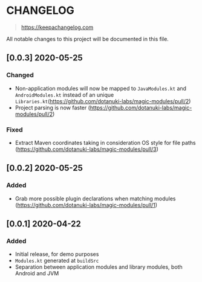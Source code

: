 # CHANGELOG

> https://keepachangelog.com

All notable changes to this project will be documented in this file.

## [0.0.3] 2020-05-25

### Changed
- Non-application modules will now be mapped to `JavaModules.kt` and `AndroidModules.kt` instead of an unique `Libraries.kt`(https://github.com/dotanuki-labs/magic-modules/pull/2)
- Project parsing is now faster (https://github.com/dotanuki-labs/magic-modules/pull/2)

### Fixed
- Extract Maven coordinates taking in consideration OS style for file paths (https://github.com/dotanuki-labs/magic-modules/pull/3)

## [0.0.2] 2020-05-25

### Added
- Grab more possible plugin declarations when matching modules (https://github.com/dotanuki-labs/magic-modules/pull/1)

## [0.0.1] 2020-04-22

### Added
- Initial release, for demo purposes
- `Modules.kt` generated at `buildSrc`
- Separation between application modules and library modules, both Android and JVM